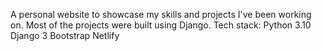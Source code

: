 A personal website to showcase my skills and projects I've been working on. Most of the projects were built using Django.
Tech stack:
Python 3.10
Django 3
Bootstrap
Netlify
